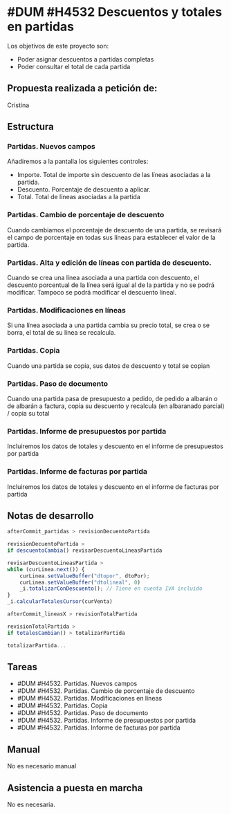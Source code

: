 # #DUM #H4532 Descuentos y totales en partidas

Los objetivos de este proyecto son:
+ Poder asignar descuentos a partidas completas
+ Poder consultar el total de cada partida

## Propuesta realizada a petición de:
Cristina

## Estructura

### Partidas. Nuevos campos
Añadiremos a la pantalla los siguientes controles:

+ Importe. Total de importe sin descuento de las líneas asociadas a la partida.
+ Descuento. Porcentaje de descuento a aplicar.
+ Total. Total de líneas asociadas a la partida

### Partidas. Cambio de porcentaje de descuento
Cuando cambiamos el porcentaje de descuento de una partida, se revisará el campo de porcentaje en todas sus líneas para establecer el valor de la partida.

### Partidas. Alta y edición de líneas con partida de descuento.
Cuando se crea una línea asociada a una partida con descuento, el descuento porcentual de la línea será igual al de la partida y no se podrá modificar. Tampoco se podrá modificar el descuento lineal.

### Partidas. Modificaciones en líneas
Si una línea asociada a una partida cambia su precio total, se crea o se borra, el total de su línea se recalcula.

### Partidas. Copia
Cuando una partida se copia, sus datos de descuento y total se copian

### Partidas. Paso de documento
Cuando una partida pasa de presupuesto a pedido, de pedido a albarán o de albarán a factura, copia su descuento y recalcula (en albaranado parcial) / copia su total

### Partidas. Informe de presupuestos por partida
Incluiremos los datos de totales y descuento en el informe de presupuestos por partida

### Partidas. Informe de facturas por partida
Incluiremos los datos de totales y descuento en el informe de facturas por partida

## Notas de desarrollo
```js
afterCommit_partidas > revisionDecuentoPartida

revisionDecuentoPartida >
if descuentoCambia() revisarDescuentoLineasPartida

revisarDescuentoLineasPartida >
while (curLinea.next()) {
    curLinea.setValueBuffer("dtopor", dtoPor);
    curLinea.setValueBuffer("dtolineal", 0)
    _i.totalizarConDescuento(); // Tiene en cuenta IVA incluido
}
_i.calcularTotalesCursor(curVenta)

afterCommit_lineasX > revisionTotalPartida

revisionTotalPartida > 
if totalesCambian() > totalizarPartida

totalizarPartida...
```

## Tareas
* #DUM #H4532. Partidas. Nuevos campos
* #DUM #H4532. Partidas. Cambio de porcentaje de descuento
* #DUM #H4532. Partidas. Modificaciones en líneas
* #DUM #H4532. Partidas. Copia
* #DUM #H4532. Partidas. Paso de documento
* #DUM #H4532. Partidas. Informe de presupuestos por partida
* #DUM #H4532. Partidas. Informe de facturas por partida

## Manual
No es necesario manual

## Asistencia a puesta en marcha
No es necesaria.

